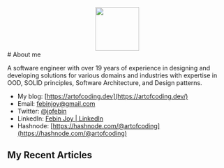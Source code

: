 <div id="header" align="center">
  <img src="https://media.giphy.com/media/M9gbBd9nbDrOTu1Mqx/giphy.gif" width="100"/>
</div>
# About me

A software engineer with over 19 years of experience in designing and developing solutions for various domains and industries with expertise in OOD, SOLID principles, Software Architecture, and Design patterns.

- My blog: [https://artofcoding.dev](https://artofcoding.dev/)
- Email: febinjoy@gmail.com
- Twitter: [@jofebin](https://twitter.com/jofebin)
- LinkedIn: [Febin Joy | LinkedIn](https://www.linkedin.com/in/febinjoy)
- Hashnode: [https://hashnode.com/@artofcoding](https://hashnode.com/@artofcoding)

## My Recent Articles
<!-- HASHNODE:START -->
<!-- HASHNODE:END -->